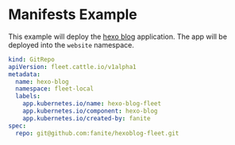 # Manifests Example

This example will deploy the [hexo blog](https://blog.ifei.me/) application.
The app will be deployed into the `website` namespace.

```yaml
kind: GitRepo
apiVersion: fleet.cattle.io/v1alpha1
metadata:
  name: hexo-blog
  namespace: fleet-local
  labels:
    app.kubernetes.io/name: hexo-blog-fleet
    app.kubernetes.io/component: hexo-blog
    app.kubernetes.io/created-by: fanite
spec:
  repo: git@github.com:fanite/hexoblog-fleet.git
```
